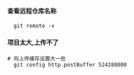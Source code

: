 #### 查看远程仓库名称
```
  git remote -v
```

#### 项目太大,上传不了
```
# 将上传缓存设置大一些 
  git config http.postBuffer 524288000
```

